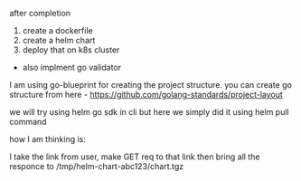 after completion

1. create a dockerfile
2. create a helm chart
3. deploy that on k8s cluster

- also implment go validator



I am using go-blueprint for creating the project structure. you can create go structure from here - https://github.com/golang-standards/project-layout


we will try using helm go sdk in cli but here we simply did it using helm pull command





























how I am thinking is:

I take the link from user, make GET req to that link then bring all the responce to /tmp/helm-chart-abc123/chart.tgz 